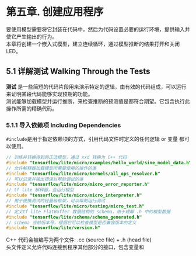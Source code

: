 # 第五章. 创建应用程序
要使用模型需要将它封装在代码中，然后为代码设置必要的运行环境，提供输入并使它产生输出的行为。    
本章将创建一个嵌入式模型，建立连续循环，通过模型推断的结果打开和关闭LED。
## 5.1 详解测试 Walking Through the Tests
**测试** 是一些简短的代码片段用来演示特定的逻辑，由有效的代码组成，可以运行来证明某段代码能够实现预期的功能。  
测试能够加载模型并运行推断，来检查推断的预测值是都符合期望。它包含执行此操作所需的精确代码。
### 5.1.1 导入依赖项 Including Dependencies
```#include```是用于指定依赖项的方式，引用代码文件时定义的任何逻辑 or 变量 都可以使用。
```C++
// 训练并转换得到的正选模型，通过 xxd 转换为 C++ 代码
#include "tensorflow/lite/micro/examples/hello_world/sine_model_data.h"
// 允许解释器加载模型所需要使用的操作的类
#include "tensorflow/lite/micro/kernels/all_ops_resolver.h"
// 可以记录并输出错误以帮助调试的类
#include "tensorflow/lite/micro/micro_error_reporter.h"
// tf lite 解释器，会运行模型
#include "tensorflow/lite/micro/micro_interpreter.h"
// 用于便携测试的轻量级框架，可以帮助运行测试
#include "tensorflow/lite/micro/testing/micro_test.h"
// 定义tf lite FlatBuffer 数据结构的 schema，用于理解 .h 中的模型数据
#include "tensorflow/lite/schema/schema_generated.h"
// schema 当前版本号，根据它可以检查模型是否兼容版本的定义
#include "tensorflow/lite/version.h"
```
C++ 代码会被编写为两个文件: .cc (source file) + .h (head file)   
头文件定义允许代码连接到程序其他部分的接口，包含变量和



